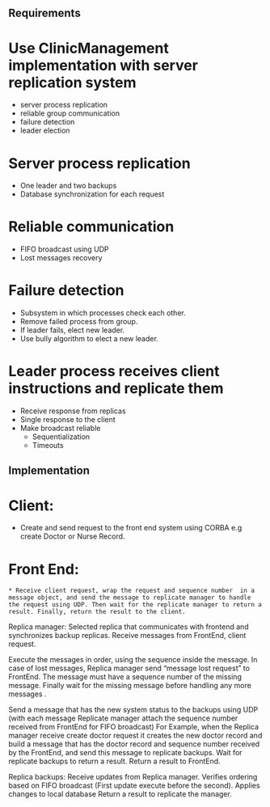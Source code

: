 ## Requirements
 
# Use ClinicManagement implementation with server replication system
  * server process replication
  * reliable group communication
  * failure detection
  * leader election

# Server process replication
* One leader and two backups
* Database synchronization for each request

# Reliable communication
* FIFO broadcast using UDP
* Lost messages recovery
	
#  Failure detection
* Subsystem in which processes check each other.
* Remove failed process from group.
* If leader fails, elect new leader.
* Use bully algorithm to elect a new leader.

# Leader process receives client instructions and replicate them
* Receive response from replicas
* Single response to the client
* Make broadcast reliable
  * Sequentialization
  * Timeouts


## Implementation 
# Client:
* Create and send request to the front end system using CORBA e.g create Doctor or Nurse Record.
# Front End:
	* Receive client request, wrap the request and sequence number  in a message object, and send the message to replicate manager to handle the request using UDP. Then wait for the replicate manager to return a result. Finally, return the result to the client.
Replica manager:
Selected replica that communicates with frontend and synchronizes backup replicas.
Receive messages from FrontEnd, client request.

Execute the messages in order, using the sequence inside the message. 
In case of lost messages, Replica manager send “message lost request” to FrontEnd. The message must have a sequence number of the missing message. Finally wait for the missing message before handling any more messages .   

Send a message that has the new system status to the backups using UDP (with each message Replicate manager attach the sequence number received from FrontEnd for FIFO broadcast)
For Example, when the  Replica manager receive create doctor request it creates the new doctor record and build a message that has the doctor record and sequence number received by the FrontEnd, and send this message to replicate backups. 
Wait for replicate backups to return a result.
Return a result to FrontEnd.
 
Replica backups:
Receive updates from Replica manager.
Verifies ordering based on FIFO broadcast (First update execute before the second).
Applies changes to local database
Return a result to replicate the manager.
